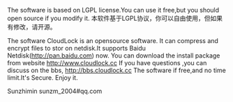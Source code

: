 The software is based on LGPL license.You can use it free,but you should open source if you modify it.
本软件基于LGPL协议，你可以自由使用，但如果有修改，请开源。

The software CloudLock is an opensource software.
It can compress and encrypt files to stor on netdisk.It supports Baidu Netdisk(http://pan.baidu.com) now.
You can download the install package from website http://www.cloudlock.cc 
If you have questions ,you can discuss on the bbs, http://bbs.cloudlock.cc
The software if free,and no time limit.It's Secure.
Enjoy it.

Sunzhimin
sunzm_2004#qq.com